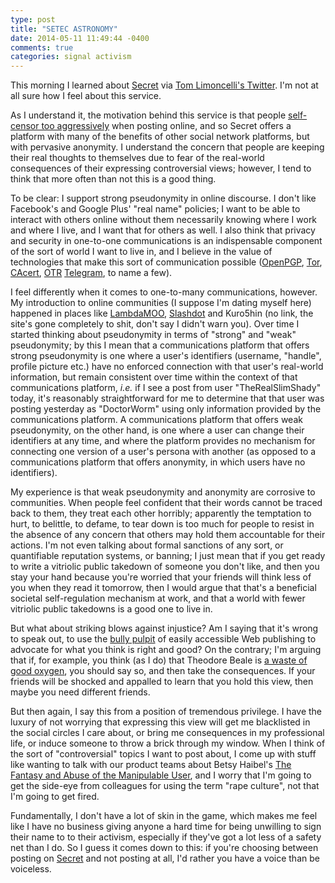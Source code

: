 ```yaml
---
type: post
title: "SETEC ASTRONOMY"
date: 2014-05-11 11:49:44 -0400
comments: true
categories: signal activism
---
```

This morning I learned about [Secret](https://www.secret.ly/) via [Tom Limoncelli's Twitter](https://twitter.com/yesthattom/status/465456627815284737).  I'm not at all sure how I feel about this service.

As I understand it, the motivation behind this service is that people [self-censor too aggressively](https://medium.com/p/61a73ed561b4/) when posting online, and so Secret offers a platform with many of the benefits of other social network platforms, but with pervasive anonymity.  I understand the concern that people are keeping their real thoughts to themselves due to fear of the real-world consequences of their expressing controversial views; however, I tend to think that more often than not this is a good thing.

<!--more-->

To be clear: I support strong pseudonymity in online discourse.  I don't like Facebook's and Google Plus' "real name" policies; I want to be able to interact with others online without them necessarily knowing where I work and where I live, and I want that for others as well.  I also think that privacy and security in one-to-one communications is an indispensable component of the sort of world I want to live in, and I believe in the value of technologies that make this sort of communication possible ([OpenPGP](https://www.gnupg.org/), [Tor](https://www.torproject.org/), [CAcert](http://www.cacert.org/), [OTR](https://otr.cypherpunks.ca/) [Telegram](https://telegram.org/), to name a few).

I feel differently when it comes to one-to-many communications, however.  My introduction to online communities (I suppose I'm dating myself here) happened in places like [LambdaMOO](http://www.moo.mud.org/), [Slashdot](http://slashdot.org/) and Kuro5hin (no link, the site's gone completely to shit, don't say I didn't warn you).  Over time I started thinking about pseudonymity in terms of "strong" and "weak" pseudonymity; by this I mean that a communications platform that offers strong pseudonymity is one where a user's identifiers (username, "handle", profile picture etc.) have no enforced connection with that user's real-world information, but remain consistent over time within the context of that communications platform, _i.e._ if I see a post from user "TheRealSlimShady" today, it's reasonably straightforward for me to determine that that user was posting yesterday as "DoctorWorm" using only information provided by the communications platform.  A communications platform that offers weak pseudonymity, on the other hand, is one where a user can change their identifiers at any time, and where the platform provides no mechanism for connecting one version of a user's persona with another (as opposed to a communications platform that offers anonymity, in which users have no identifiers).

My experience is that weak pseudonymity and anonymity are corrosive to communities.  When people feel confident that their words cannot be traced back to them, they treat each other horribly; apparently the temptation to hurt, to belittle, to defame, to tear down is too much for people to resist in the absence of any concern that others may hold them accountable for their actions.  I'm not even talking about formal sanctions of any sort, or quantifiable reputation systems, or banning; I just mean that if you get ready to write a vitriolic public takedown of someone you don't like, and then you stay your hand because you're worried that your friends will think less of you when they read it tomorrow, then I would argue that that's a beneficial societal self-regulation mechanism at work, and that a world with fewer vitriolic public takedowns is a good one to live in.

But what about striking blows against injustice?  Am I saying that it's wrong to speak out, to use the [bully pulpit](https://en.wikipedia.org/wiki/Bully_pulpit) of easily accessible Web publishing to advocate for what you think is right and good?  On the contrary; I'm arguing that if, for example, you think (as I do) that Theodore Beale is [a waste of good oxygen](http://amalelmohtar.com/2013/06/13/calling-for-the-expulsion-of-theodore-beale-from-sfwa/), you should say so, and then take the consequences.  If your friends will be shocked and appalled to learn that you hold this view, then maybe you need different friends.

But then again, I say this from a position of tremendous privilege.  I have the luxury of not worrying that expressing this view will get me blacklisted in the social circles I care about, or bring me consequences in my professional life, or induce someone to throw a brick through my window.  When I think of the sort of "controversial" topics I want to post about, I come up with stuff like wanting to talk with our product teams about Betsy Haibel's [The Fantasy and Abuse of the Manipulable User](http://modelviewculture.com/pieces/the-fantasy-and-abuse-of-the-manipulable-user), and I worry that I'm going to get the side-eye from colleagues for using the term "rape culture", not that I'm going to get fired.

Fundamentally, I don't have a lot of skin in the game, which makes me feel like I have no business giving anyone a hard time for being unwilling to sign their name to to their activism, especially if they've got a lot less of a safety net than I do.  So I guess it comes down to this: if you're choosing between posting on [Secret](https://www.secret.ly/) and not posting at all, I'd rather you have a voice than be voiceless.
